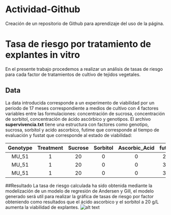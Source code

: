 # Actividad-Github
Creación de un repositorio de Github para aprendizaje del uso de la página.
# Tasa de riesgo por tratamiento de explantes in vitro
En el presente trabajo procedemos a realizar un análisis de tasas de riesgo para cada factor de tratamientos de cultivo de tejidos vegetales.
## Data
La data introducida corresponde a un experimento de viabilidad por un periodo de 17 meses correspondiente a medios de cultivo con 4 factores variables entre las formulaciones: concentración de sucrosa, concentración de sorbitol, concentración de ácido ascórbico y genotipos.
El archivo **supervivencia.txt** tiene una estructura con factores como genotipo, sucrosa, sorbitol y acido ascorbico, futime que corresponde al tiempo de evaluación y fustat que corresponde al estado de viabilidad:

| **Genotype** | **Treatment** |    **Sucrose**   | **Sorbitol**  | **Ascorbic_Acid** | **futime** | **fustat** |
|:------------:|:-------------:|:----------------:|:-------------:|:-----------------:|:----------:|:----------:|
| MU_51        |        1      |        20        |       0       |         0         |     240    |      1     |
| MU_51        |        1      |        20        |       0       |         0         |     330    |      1     |
| MU_51        |        1      |        20        |       0       |         0         |     330    |      1     |

##Resultado
La tasa de riesgo calculada ha sido obtenida mediante la modelización de un modelo de regresión de Andersen y Gill, el modelo generado será util para realizar la gráfica de tasas de riesgo por factor obteniendo como resultados que el ácido ascorbico y el sorbitol a 20 g/L aumenta la viabilidad de explantes.
![alt text](https://github.com/RubenFM2006/Actividad-Github/prueba.png)
